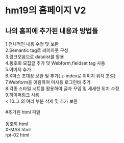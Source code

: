 # hm19의 홈페이지 V2
## 나의 홈피에 추가된 내용과 방법들

1.전체적인 내용 수정 및 보완<br>
2.Semantic tag로 레이아웃 구성<br>
3.링크모음으로 datalist를 활용<br>
4.동호회 모집글 추가 및 Webform,fieldset tag 사용<br>
5.이미지 추가<br>
6.X마스 초대장 보완 및 추가( z-index로 이미지 위치 조절)<br>
7.Webform을 이용하여 미사용 로그인바 추가<br>
8.각종 스타일 시트를 활용하여 글자 꾸밈 및 세세한 위치 수정<br>
9.하이퍼링크 사용<br><
10.그 외 여러 부분 삭제 및 추가 보완<br>

#추가된 html 파일<br><br>
동호회 html<br>
X-MAS html<br>
rpt-02 html
·
